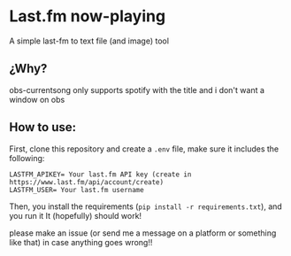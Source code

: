 # Last.fm now-playing
A simple last-fm to text file (and image) tool

## ¿Why?
obs-currentsong only supports spotify with the title and i don't want a window on obs

## How to use:
First, clone this repository and create a ``.env`` file, make sure it includes the following:
```
LASTFM_APIKEY= Your last.fm API key (create in https://www.last.fm/api/account/create)
LASTFM_USER= Your last.fm username
```
Then, you install the requirements (``pip install -r requirements.txt``), and you run it
It (hopefully) should work!

please make an issue (or send me a message on a platform or something like that) in case anything goes wrong!!